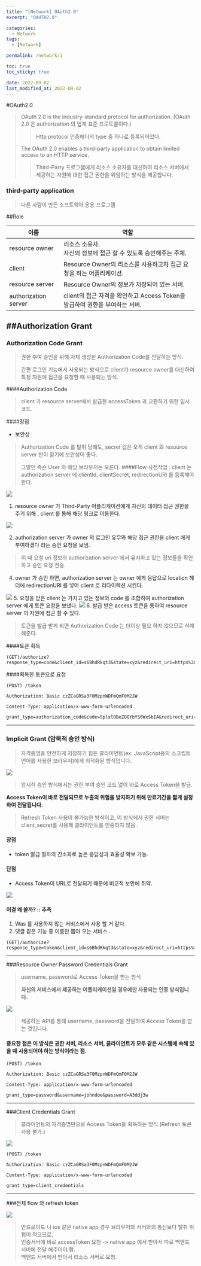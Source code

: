 ```yaml
---
title: "[Network] OAuth2.0"
excerpt: "OAUTH2.0"

categories:
  - Network
tags:
  - [Network]

permalink: /network/1

toc: true
toc_sticky: true

date: 2022-09-02
last_modified_at: 2022-09-02
---
```

#OAuth2.0
>OAuth 2.0 is the industry-standard protocol for authorization.
>(OAuth 2.0 은 authorization 의 업계 표준 프로토콜이다.) 
>> Http protocol 인증헤더의 type 중 하나로 등록되어있다.
>
> The OAuth 2.0 enables a third-party application to obtain limited access to an HTTP service.
>> Third-Party 프로그램에게 리소스 소유자를 대신하여 리소스 서버에서 제공하는 자원에 대한 접근 권한을 위임하는 방식을 제공합니다.
### third-party application
>다른 사람이 만든 소프트웨어 응용 프로그램
> 

##Role

| 이름              | 역할                                                  |
|-----------------|-----------------------------------------------------|
| resource owner  | 리소스 소유자. <br> 자신의 정보에 접근 할 수 있도록 승인해주는 주체.          |
| client          | Resource Owner의 리소스를 사용하고자 접근 요청을 하는 어플리케이션.        |
| resource server | Resource Owner의 정보가 저장되어 있는 서버.                     |
| authorization server  | client의 접근 자격을 확인하고 Access Token을 발급하여 권한을 부여하는 서버. |

##Authorization Grant
---
### Authorization Code Grant 
>권한 부여 승인을 위해 자체 생성한 Authorization Code를 전달하는 방식.
>
>간편 로그인 기능에서 사용되는 방식으로 client가 resource owner를 대신하여 특정 자원에 접근을 요청할 때 사용되는 방식.

####Authorization Code
>client 가 resource server에서 발급한 accessToken 과 교환하기 위한 임시 코드.
> 
####장점
 - 보안성
 > Authorization Code 를 탈취 당해도, secret 값은 오직 client 와 resource server 만이 알기에 보안성이 좋다.
 >
 > 그말인 즉슨 User 와 해당 브라우저는 모른다.
####Flow
> 사전작업 : client 는 authorization server 에 clientId, clientSecret, redirectionURI 를 등록해야한다.

![](imgs/oauth1.png)
1. resource owner 가 Third-Party 어플리케이션에게 자신의 데이터 접근 권한을 주기 위해 , client 를 통해 해당 링크로 이동한다.

![](imgs/oauth2.png)

2. authorization server 가 owner 의 로그인 유무와 해당 접근 권한을 client 에게 부여하겠다 라는 승인 요청을 보냄.
> 이 때 요청 uri 정보와 authorization server 에서 유지하고 있는 정보들을 확인하고 승인 요청 전송.
4. owner 가 승인 하면, authorization server 는 owner 에게 응답으로 location 헤더에 redirectionURI 를 넣어 client 로 리다이렉션 시킨다.

![](imgs/oauth3.png)
5. 요청을 받은 client 는 가지고 있는 정보와 code 를 조합하여 authorization server 에게 토큰 요청을 보낸다.
![](imgs/oauth4.png)
6. 발급 받은 access 토큰을 통하여 resource server 의 자원에 접근 할 수 있다.
>토큰을 발급 받게 되면 Authorization Code 는 더이상 필요 하지 않으므로 삭제 해준다. 

####토큰 획득
~~~
(GET)/authorize?response_type=code&client_id=s6BhdRkqt3&state=xyz&redirect_uri=https%3A%2F%2Fclient%2Eexample%2Ecom%2Fc
~~~
####획득한 토큰으로 요청
~~~
(POST) /token

Authorization: Basic czZCaGRSa3F0MzpnWDFmQmF0M2JW

Content-Type: application/x-www-form-urlencoded

grant_type=authorization_code&code=SplxlOBeZQQYbYS6WxSbIA&redirect_uri=https%3A%2F%2Fclient%2Eexample%2Ecom%2Fcb
~~~

---
### Implicit Grant (암묵적 승인 방식)
>자격증명을 안전하게 저장하기 힘든 클라이언트(ex: JavaScript등의 스크립트 언어를 사용한 브라우저)에게 최적화된 방식입니다.

![](imgs/oauth5.png)

>암시적 승인 방식에서는 권한 부여 승인 코드 없이 바로 Access Token을 발급. 
> 
**Access Token이 바로 전달되므로 누출의 위험을 방지하기 위해 만료기간을 짧게 설정하여 전달됩니다.**

>Refresh Token 사용이 불가능한 방식이고, 이 방식에서 권한 서버는 client_secret를 사용해 클라이언트를 인증하지 않음 .

#### 장점
- token 발급 절차의 간소화로 높은 응답성과 효율성 확보 가능.
#### 단점
- Access Token이 URL로 전달되기 때문에 비교적 보안에 취약.

![](imgs/oauth6.png)

#### 이걸 왜 쓸까? :: 추측
1. Was 를 사용하지 않는 서비스에서 사용 할 거 같다.
2. 댓글 같은 기능 중 이름만 뽑아 오는 서비스 .

~~~
(GET)/authorize?response_type=token&client_id=s6BhdRkqt3&state=xyz&redirect_uri=https%3A%2F%2Fclient%2Eexample%2Ecom%2Fcb
~~~

---
###Resource Owner Password Credentials Grant
> username, password로 Access Token을 받는 방식
> 
> **자신의 서비스에서 제공하는 어플리케이션일 경우에만 사용되는 인증 방식입니다.**

![](imgs/oauth7.png)

>제공하는 API를 통해 username, password을 전달하여 Access Token을 받는 것입니다.

#### 중요한 점은 이 방식은 권한 서버, 리소스 서버, 클라이언트가 모두 같은 시스템에 속해 있을 때 사용되어야 하는 방식이라는 점.

~~~
(POST) /token

Authorization: Basic czZCaGRSa3F0MzpnWDFmQmF0M2JW

Content-Type: application/x-www-form-urlencoded

grant_type=password&username=johndoe&password=A3ddj3w
~~~
---
###Client Credentials Grant
>클라이언트의 자격증명만으로 Access Token을 획득하는 방식 (Refresh 토큰 사용 불가.)

![](imgs/oauth8.png)

~~~
(POST) /token

Authorization: Basic czZCaGRSa3F0MzpnWDFmQmF0M2JW

Content-Type: application/x-www-form-urlencoded

grant_type=client_credentials
~~~

---
###전체 flow 와 refresh token

![](imgs/oauth9.png)


> 안드로이드 나 ios 같은 native app 경우 브라우저와 서버와의 통신보다 탈취 위험이 적으므로, <br>
> 인증서버에 바로 accessToken 요청 -> native app 에서 받아서 따로 백엔드 서버에 전달 해주어야 함. <br>
> 백엔드 서버에서 받아서 리소스 서버로 요청.



